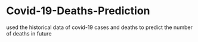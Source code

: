 # Covid-19-Deaths-Prediction
used the historical data of covid-19 cases and deaths to predict the number of deaths in future
